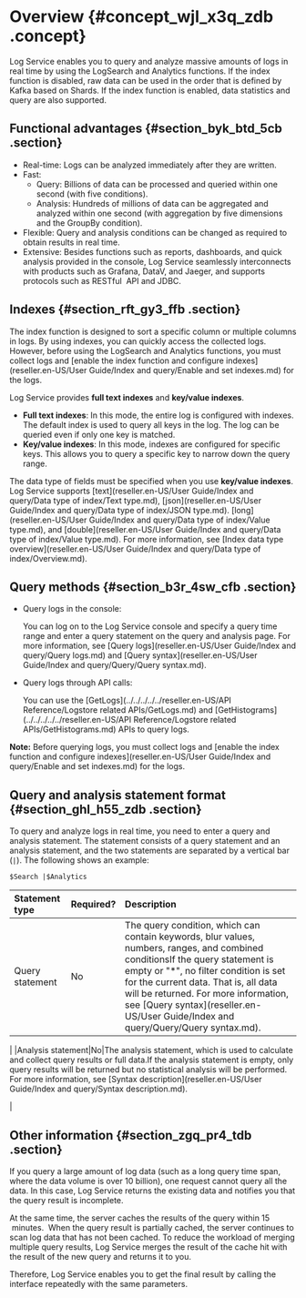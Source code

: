 # Overview {#concept_wjl_x3q_zdb .concept}

Log Service enables you to query and analyze massive amounts of logs in real time by using the LogSearch and Analytics functions. If the index function is disabled, raw data can be used in the order that is defined by Kafka based on Shards. If the index function is enabled, data statistics and query are also supported.

## Functional advantages {#section_byk_btd_5cb .section}

-   Real-time: Logs can be analyzed immediately after they are written.
-   Fast:
    -   Query: Billions of data can be processed and queried within one second \(with five conditions\).
    -   Analysis: Hundreds of millions of data can be aggregated and analyzed within one second \(with aggregation by five dimensions and the GroupBy condition\).
-   Flexible: Query and analysis conditions can be changed as required to obtain results in real time.
-   Extensive: Besides functions such as reports, dashboards, and quick analysis provided in the console, Log Service seamlessly interconnects with products such as Grafana, DataV, and Jaeger, and supports protocols such as RESTful  API and JDBC.

## Indexes {#section_rft_gy3_ffb .section}

The index function is designed to sort a specific column or multiple columns in logs. By using indexes, you can quickly access the collected logs. However, before using the LogSearch and Analytics functions, you must collect logs and [enable the index function and configure indexes](reseller.en-US/User Guide/Index and query/Enable and set indexes.md) for the logs.

Log Service provides **full text indexes** and **key/value indexes**.

-   **Full text indexes**: In this mode, the entire log is configured with indexes. The default index is used to query all keys in the log. The log can be queried even if only one key is matched.
-   **Key/value indexes**: In this mode, indexes are configured for specific keys. This allows you to query a specific key to narrow down the query range.

The data type of fields must be specified when you use **key/value indexes**. Log Service supports [text](reseller.en-US/User Guide/Index and query/Data type of index/Text type.md), [json](reseller.en-US/User Guide/Index and query/Data type of index/JSON type.md). [long](reseller.en-US/User Guide/Index and query/Data type of index/Value type.md), and [double](reseller.en-US/User Guide/Index and query/Data type of index/Value type.md). For more information, see [Index data type overview](reseller.en-US/User Guide/Index and query/Data type of index/Overview.md).

## Query methods {#section_b3r_4sw_cfb .section}

-   Query logs in the console:

    You can log on to the Log Service console and specify a query time range and enter a query statement on the query and analysis page. For more information, see [Query logs](reseller.en-US/User Guide/Index and query/Query logs.md) and [Query syntax](reseller.en-US/User Guide/Index and query/Query/Query syntax.md).

-   Query logs through API calls:

    You can use the [GetLogs](../../../../../reseller.en-US/API Reference/Logstore related APIs/GetLogs.md) and [GetHistograms](../../../../../reseller.en-US/API Reference/Logstore related APIs/GetHistograms.md) APIs to query logs.


**Note:** Before querying logs, you must collect logs and [enable the index function and configure indexes](reseller.en-US/User Guide/Index and query/Enable and set indexes.md) for the logs.

## Query and analysis statement format {#section_ghl_h55_zdb .section}

To query and analyze logs in real time, you need to enter a query and analysis statement. The statement consists of a query statement and an analysis statement, and the two statements are separated by a vertical bar \(`|`\). The following shows an example:

```
$Search |$Analytics
```

|Statement type|Required?|Description|
|:-------------|:--------|:----------|
|Query statement|No|The query condition, which can contain keywords, blur values, numbers, ranges, and combined conditionsIf the query statement is empty or "\*", no filter condition is set for the current data. That is, all data will be returned. For more information, see [Query syntax](reseller.en-US/User Guide/Index and query/Query/Query syntax.md).

|
|Analysis statement|No|The analysis statement, which is used to calculate and collect query results or full data.If the analysis statement is empty, only query results will be returned but no statistical analysis will be performed. For more information, see [Syntax description](reseller.en-US/User Guide/Index and query/Syntax description.md).

|

## Other information {#section_zgq_pr4_tdb .section}

If you query a large amount of log data \(such as a long query time span, where the data volume is over 10 billion\), one request cannot query all the data. In this case, Log Service returns the existing data and notifies you that the query result is incomplete.

At the same time, the server caches the results of the query within 15  minutes.  When the query result is partially cached, the server continues to scan log data that has not been cached. To reduce the workload of merging multiple query results, Log Service merges the result of the cache hit with the result of the new query and returns it to you.

Therefore, Log Service enables you to get the final result by calling the interface repeatedly with the same parameters.

